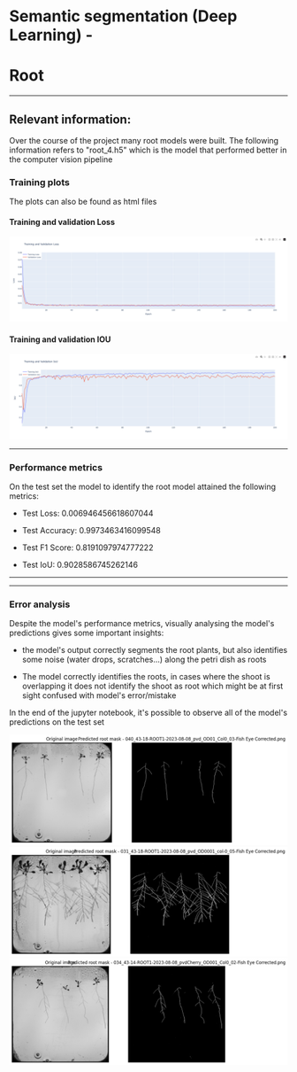 
# Semantic segmentation (Deep Learning) - 

# Root
---
## Relevant information:

Over the course of the project many root models were built. The following information refers to "root_4.h5" which is the model that performed better in the computer vision pipeline

### Training plots 

The plots can also be found as html files 

#### **Training and validation Loss**

<img src='training_validation_loss.png'>

#### **Training and validation IOU**

<img src='training_validation_iou.png'>

---

### Performance metrics

On the test set the model to identify the root model attained the following metrics:

- Test Loss: 0.006946456618607044

- Test Accuracy: 0.9973463416099548

- Test F1 Score: 0.8191097974777222

- Test IoU: 0.9028586745262146
---
---

### Error analysis

Despite the model's performance metrics, visually analysing the model's predictions gives some important insights:


- the model's output correctly segments the root plants, but also identifies some noise (water drops, scratches...) along the petri dish as roots
  
- The model correctly identifies the roots, in cases where the shoot is overlapping it does not identify the shoot as root which might be at first sight confused with model's error/mistake

In the end of the jupyter notebook, it's possible to observe all of the model's predictions on the test set

<img src='example_1.png'>

<br>

<img src='example_2.png'>

<br>

<img src='example_3.png'>
